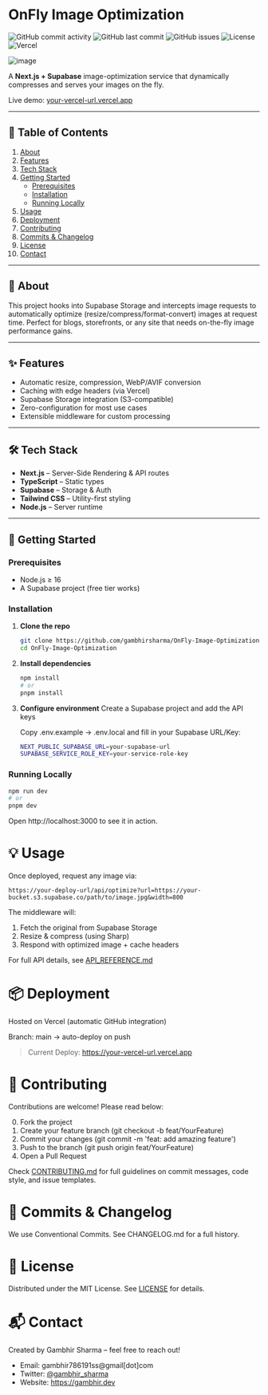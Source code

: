 # OnFly Image Optimization

![GitHub commit activity](https://img.shields.io/github/commit-activity/m/gambhirsharma/OnFly-Image-Optimization)
![GitHub last commit](https://img.shields.io/github/last-commit/gambhirsharma/OnFly-Image-Optimization)
![GitHub issues](https://img.shields.io/github/issues/gambhirsharma/OnFly-Image-Optimization)
![License](https://img.shields.io/github/license/gambhirsharma/OnFly-Image-Optimization)
![Vercel](https://img.shields.io/vercel/deployment/your-vercel-project)


![image](https://github.com/user-attachments/assets/e979cc6c-b0f9-4155-9380-0f9e38da5d67)

<!--
  Replace the placeholders (e.g. YOUR-REPO, YOUR-VERCEL-URL) and remove any sections you don’t need.
-->

<!-- PROJECT BADGES: commit-activity, last-commit, issues, license, deploy -->



A **Next.js + Supabase** image-optimization service that dynamically compresses and serves your images on the fly.

Live demo: [your-vercel-url.vercel.app](https://your-vercel-url.vercel.app)

---

## 📖 Table of Contents

1. [About](#about)  
2. [Features](#features)  
3. [Tech Stack](#tech-stack)  
4. [Getting Started](#getting-started)  
   - [Prerequisites](#prerequisites)  
   - [Installation](#installation)  
   - [Running Locally](#running-locally)  
5. [Usage](#usage)  
6. [Deployment](#deployment)  
7. [Contributing](#contributing)  
8. [Commits & Changelog](#commits--changelog)  
9. [License](#license)  
10. [Contact](#contact)  

---

## 📌 About

This project hooks into Supabase Storage and intercepts image requests to automatically optimize (resize/compress/format-convert) images at request time. Perfect for blogs, storefronts, or any site that needs on-the-fly image performance gains.

---

## ✨ Features

- Automatic resize, compression, WebP/AVIF conversion  
- Caching with edge headers (via Vercel)  
- Supabase Storage integration (S3-compatible)  
- Zero-configuration for most use cases  
- Extensible middleware for custom processing  

---

## 🛠 Tech Stack

- **Next.js** – Server-Side Rendering & API routes  
- **TypeScript** – Static types  
- **Supabase** – Storage & Auth  
- **Tailwind CSS** – Utility-first styling  
- **Node.js** – Server runtime  

---

## 🚀 Getting Started

### Prerequisites

- Node.js ≥ 16  
- A Supabase project (free tier works)  

### Installation

1. **Clone the repo**  
   ```bash
   git clone https://github.com/gambhirsharma/OnFly-Image-Optimization.git
   cd OnFly-Image-Optimization
   ```
   
2. **Install dependencies**
    ```bash
    npm install
    # or
    pnpm install
    ```

3. **Configure environment**
   Create a Supabase project and add the API keys

   Copy .env.example → .env.local and fill in your Supabase URL/Key:
   ```bash 
   NEXT_PUBLIC_SUPABASE_URL=your-supabase-url
   SUPABASE_SERVICE_ROLE_KEY=your-service-role-key
   ```

### Running Locally
   ```bash
   npm run dev
   # or
   pnpm dev
   ```
   Open http://localhost:3000 to see it in action.

# 💡 Usage

Once deployed, request any image via:

```url
https://your-deploy-url/api/optimize?url=https://your-bucket.s3.supabase.co/path/to/image.jpg&width=800
```
The middleware will:

1. Fetch the original from Supabase Storage
2. Resize & compress (using Sharp)
3. Respond with optimized image + cache headers

For full API details, see [API_REFERENCE.md](API_REFERENCE.md) 

# 📦 Deployment
Hosted on Vercel (automatic GitHub integration)

Branch: main → auto-deploy on push

> Current Deploy:
> https://your-vercel-url.vercel.app

# 🤝 Contributing
Contributions are welcome! Please read below:

0. Fork the project
0. Create your feature branch (git checkout -b feat/YourFeature)
0. Commit your changes (git commit -m 'feat: add amazing feature')
0. Push to the branch (git push origin feat/YourFeature)
0. Open a Pull Request

Check [CONTRIBUTING.md](CONTRIBUTING.md) for full guidelines on commit messages, code style, and issue templates.

# 📝 Commits & Changelog
We use Conventional Commits.
See CHANGELOG.md for a full history.

# 📄 License
Distributed under the MIT License. See [LICENSE](LICENSE) for details.

# 📬 Contact
Created by Gambhir Sharma – feel free to reach out!

* Email: gambhir786191ss@gmail[dot]com
* Twitter: [@gambhir_sharma](https://www.x.comgambhir_sharma)
* Website: https://gambhir.dev
